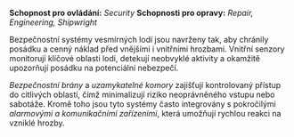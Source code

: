 **Schopnost pro ovládání:** *Security*
**Schopnosti pro opravy:**  *Repair, Engineering, Shipwright*

Bezpečnostní systémy vesmírných lodí jsou navrženy tak, aby chránily posádku a cenný náklad před vnějšími i vnitřními hrozbami. Vnitřní senzory monitorují klíčové oblasti lodi, detekují neobvyklé aktivity a okamžitě upozorňují posádku na potenciální nebezpečí. 

*Bezpečnostní brány* a *uzamykatelné komory* zajišťují kontrolovaný přístup do citlivých oblastí, čímž minimalizují riziko neoprávněného vstupu nebo sabotáže. Kromě toho jsou tyto systémy často integrovány s pokročilými *alarmovými a komunikačními zařízeními*, která umožňují rychlou reakci na vzniklé hrozby.